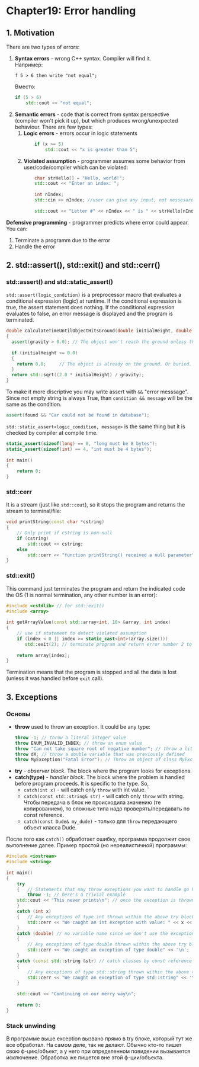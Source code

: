 # Chapter19: Error handling
## 1. Motivation

There are two types of errors:
1. **Syntax errors** - wrong C++ syntax. Compiler will find it.      
    Например:
    ```
    f 5 > 6 then write "not equal";
    ```
    Вместо:
    ```cpp
	if (5 > 6)
	    std::cout << "not equal";
    ```
2. **Semantic errors** - code that is correct from syntax perspective (compiler won't pick it up), but which produces wrong/unexpected behaviour. There are few types:
    1. **Logic errors** - errors occur in logic statements
        ```cpp
        	if (x >= 5)
	            std::cout << "x is greater than 5";
        ```
    2. **Violated assumption** - programmer assumes some behavior from user/code/compiler which can be violated:
        ```cpp
        	char strHello[] = "Hello, world!";
        	std::cout << "Enter an index: ";
        	 
        	int nIndex;
        	std::cin >> nIndex; //user can give any input, not nessesarely `unsigned int`
        	 
        	std::cout << "Letter #" << nIndex << " is " << strHello[nIndex] << std::endl;
        ```

**Defensive programming** - programmer predicts where error could appear. You can:
1. Terminate a programm due to the error
2. Handle the error 


## 2. std::assert(), std::exit() and std::cerr()
### std::assert() and std::static_assert()
`std::assert(logic_condition)` is a preprocessor macro that evaluates a conditional expression (logic) at runtime. If the conditional expression is true, the assert statement does nothing. If the conditional expression evaluates to false, an error message is displayed and the program is terminated. 
```cpp
double calculateTimeUntilObjectHitsGround(double initialHeight, double gravity)
{
  assert(gravity > 0.0); // The object won't reach the ground unless there is positive gravity.
 
  if (initialHeight <= 0.0)
  {
    return 0.0;		// The object is already on the ground. Or buried.
  }
  return std::sqrt((2.0 * initialHeight) / gravity);
}
```
To make it more discriptive you may write assert with `&&` "error messsage". Since not empty string is always True, than `condition && message` will be the same as the condition. 
```cpp
assert(found && "Car could not be found in database");
```

`std::static_assert<logic_condition, message>` is the same thing but it is checked by compiler at compile time. 
```cpp
static_assert(sizeof(long) == 8, "long must be 8 bytes");
static_assert(sizeof(int) == 4, "int must be 4 bytes");
 
int main()
{
	return 0;
} 
```

### std::cerr
It is a stream (just like `std::cout`), so it stops the program and returns the stream to terminal/file: 
```cpp
void printString(const char *cstring)
{
    // Only print if cstring is non-null
    if (cstring)
        std::cout << cstring;
    else
        std::cerr << "function printString() received a null parameter";
}
```

### std::exit()
This command just terminates the program and return the indicated code the OS (1 is normal termination, any other number is an error):
```cpp
#include <cstdlib> // for std::exit()
#include <array>
 
int getArrayValue(const std::array<int, 10> &array, int index)
{
    // use if statement to detect violated assumption
    if (index < 0 || index >= static_cast<int>(array.size()))
       std::exit(2); // terminate program and return error number 2 to OS
 
    return array[index];
}
```
Termination means that the program is stopped and all the data is lost (unless it was handled before `exit` call).

## 3. Exceptions
### Основы
- **throw** used to throw an exception. It could be any type:
	```cpp
	throw -1; // throw a literal integer value
	throw ENUM_INVALID_INDEX; // throw an enum value
	throw "Can not take square root of negative number"; // throw a literal C-style (const char*) string
	throw dX; // throw a double variable that was previously defined
	throw MyException("Fatal Error"); // Throw an object of class MyException
	```
- **try** - *observer block*. The block where the program looks for exceptions.
- **catch(type)** - *handler block*. The block where the problem is handled before program proceeds. It is specific to the type. So, 
	- `catch(int x)` - will catch only `throw` with int value. `
	- `catch(const std::string& str)` - will catch only `throw` with string. Чтобы передача в блок не происходила значению (те копированием), то сложные типа надо проверять/передавать по const reference.
	- `catch(const Dude& my_dude)` - только для `throw` передающего объект класса Dude.
	
После того как `catch()` обработает ошибку, программа продолжит свое выполнение далее. Пример простой (но нереалистичной) программы:
```cpp
#include <iostream>
#include <string>
 
int main()
{
    try	
    {	// Statements that may throw exceptions you want to handle go here
        throw -1; // here's a trivial example
	std::cout << "This never prints\n"; // once the exception is thrown, program leaves the current try block
    }
    catch (int x)
    {   // Any exceptions of type int thrown within the above try block get sent here
        std::cerr << "We caught an int exception with value: " << x << '\n';
    }
    catch (double) // no variable name since we don't use the exception itself in the catch block below
    {
        // Any exceptions of type double thrown within the above try block get sent here
        std::cerr << "We caught an exception of type double" << '\n';
    }
    catch (const std::string &str) // catch classes by const reference
    {
        // Any exceptions of type std::string thrown within the above try block get sent here
        std::cerr << "We caught an exception of type std::string" << '\n';
    }
 
    std::cout << "Continuing on our merry way\n";
 
    return 0;
}
```

### Stack unwinding
В программе выше exception вызвано прямо в try блоке, который тут же все обработал. На самом деле, так не делают. Обычно кто-то пишет свою ф-цию/объект, а у него при определенном повидении вызывается исключение. Обработка же пишется вне этой ф-ции/объекта. 
